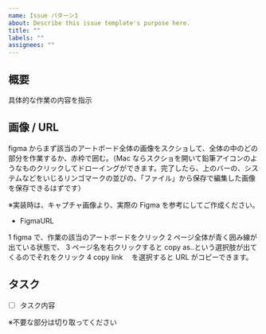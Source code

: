 ```yaml
---
name: Issue パターン1
about: Describe this issue template's purpose here.
title: ""
labels: ""
assignees: ""
---
```


## 概要

具体的な作業の内容を指示

## 画像 / URL

figma からまず該当のアートボード全体の画像をスクショして、全体の中のどの部分を作業するか、赤枠で囲む。（Mac ならスクショを開いて鉛筆アイコンのようなものクリックしてドローイングができます。完了したら、上のバーの、システムなどをいじるリンゴマークの並びの、「ファイル」から保存で編集した画像を保存できるはずです）

※実装時は、キャプチャ画像より、実際の Figma を参考にしてご作成ください。

- FigmaURL

1 figma で、作業の該当のアートボードをクリック
2 ページ全体が青く囲み線が出ている状態で、
3 ページ名を右クリックすると copy as..という選択肢が出てくるのでそれをクリック
4 copy link 　を選択すると URL がコピーできます。

## タスク

- [ ] タスク内容

※不要な部分は切り取ってください

